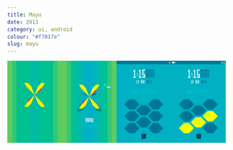 ```yaml
---
title: Mayu
date: 2013
category: ui, android
colour: "#f7017e"
slug: mayu
---
```


![Boot Sequence Screengrabs](boot_sequence.png)